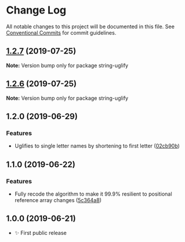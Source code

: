 # Change Log

All notable changes to this project will be documented in this file.
See [Conventional Commits](https://conventionalcommits.org) for commit guidelines.

## [1.2.7](https://gitlab.com/codsen/codsen/compare/string-uglify@1.2.6...string-uglify@1.2.7) (2019-07-25)

**Note:** Version bump only for package string-uglify





## [1.2.6](https://gitlab.com/codsen/codsen/compare/string-uglify@1.2.5...string-uglify@1.2.6) (2019-07-25)

**Note:** Version bump only for package string-uglify

## 1.2.0 (2019-06-29)

### Features

- Uglifies to single letter names by shortening to first letter ([02cb90b](https://gitlab.com/codsen/codsen/commit/02cb90b))

## 1.1.0 (2019-06-22)

### Features

- Fully recode the algorithm to make it 99.9% resilient to positional reference array changes ([5c364a8](https://gitlab.com/codsen/codsen/commit/5c364a8))

## 1.0.0 (2019-06-21)

- ✨ First public release
